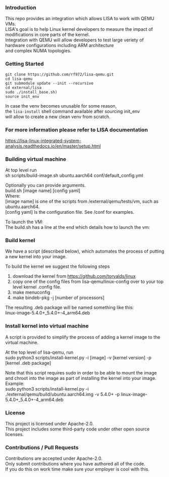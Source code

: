 ### Introduction

This repo provides an integration which allows LISA to work with QEMU VMs.<br/>
LISA's goal is to help Linux kernel developers to measure the impact of modifications in core parts of the kernel.<br/>
Integration with QEMU will allow developers to test large veriety of hardware configurations including ARM architecture<br/>
and complex NUMA topologies.

### Getting Started
```
git clone https://github.com/rf972/lisa-qemu.git
cd lisa-qemu
git submodule update --init --recursive
cd external/lisa
sudo ./install_base.sh)
source init_env
```

In case the venv becomes unusable for some reason,<br/>
the `lisa-install` shell command available after sourcing init_env<br/>
will allow to create a new clean venv from scratch.<br/>

### For more information please refer to LISA documentation
https://lisa-linux-integrated-system-analysis.readthedocs.io/en/master/setup.html

### Building virtual machine
At top level run<br/>
sh scripts/build-image.sh ubuntu.aarch64 conf/default_config.yml<br/>

Optionally you can provide arguments.<br/>
build.sh [image name] [config yaml]<br/>
    Where:<br/>
      [image name] is one of the scripts from /external/qemu/tests/vm, such as ubuntu.aarch64.<br/>
      [config yaml] Is the configuration file.  See /conf for examples.<br/>

To launch the VM:<br/>
  The build.sh has a line at the end which details how to launch the vm:<br/>

### Build kernel
We have a script (described below), which automates the process of putting a new kernel into your image.

To build the kernel we suggest the following steps <br/>
1) download the kernel from https://github.com/torvalds/linux <br/>
2) copy one of the config files from lisa-qemu/linux-config over to your top level kernel .config file. <br/>
3) make menuconfig <br/>
4) make bindeb-pkg -j [number of processors] <br/>

The resulting .deb package will be named something like this: <br/>
linux-image-5.4.0+_5.4.0+-4_arm64.deb<br/>

### Install kernel into virtual machine <br/>
A script is provided to simplify the process of adding a kernel image to the virtual machine. <br/>

At the top level of lisa-qemu, run<br/>
sudo python3 scripts/install-kernel.py -i [image] -v [kernel version] -p [kernel .deb package]<br/>

Note that this script requires sudo in order to be able to mount the image and chroot into the image as part of installing the kernel into your image.<br/>
Example:<br/>
sudo python3 scripts/install-kernel.py -i ./external/qemu/build/ubuntu.aarch64.img -v 5.4.0+ -p linux-image-5.4.0+_5.4.0+-4_arm64.deb    <br/>
    
### License
This project is licensed under Apache-2.0.<br/>
This project includes some third-party code under other open source licenses.<br/>

### Contributions / Pull Requests
Contributions are accepted under Apache-2.0.<br/>
Only submit contributions where you have authored all of the code.<br/>
If you do this on work time make sure your employer is cool with this.<br/>

